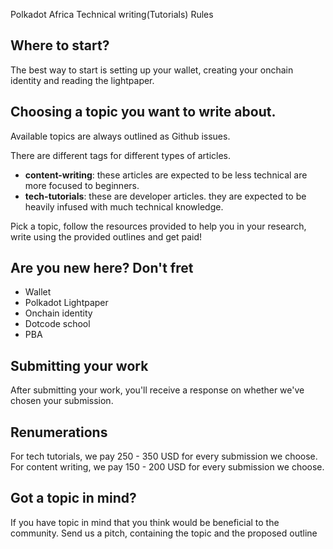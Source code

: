 Polkadot Africa Technical writing(Tutorials) Rules


## Where to start?
The best way to start is setting up your wallet, creating your onchain identity and reading the lightpaper.

## Choosing a topic you want to write about.

Available topics are always outlined as Github issues. 

There are different tags for different types of articles.

- **content-writing**: these articles are expected to be less technical are more focused to beginners.
- **tech-tutorials**: these are developer articles. they are expected to be heavily infused with much technical knowledge.

Pick a topic, follow the resources provided to help you in your research, write using the provided outlines and get paid!

## Are you new here? Don't fret

- Wallet
- Polkadot Lightpaper
- Onchain identity
- Dotcode school
- PBA

## Submitting your work

After submitting your work, you'll receive a response on whether we've chosen your submission.

## Renumerations

For tech tutorials, we pay 250 - 350 USD for every submission we choose.
For content writing, we pay 150 - 200 USD for every submission we choose.


## Got a topic in mind?

If you have topic in mind that you think would be beneficial to the community. Send us a pitch, containing the topic and the proposed outline